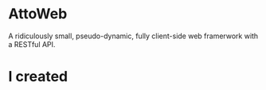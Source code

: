 # AttoWeb
A ridiculously small, pseudo-dynamic, fully client-side web framerwork with a RESTful API.

# I created 
